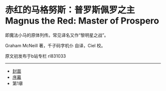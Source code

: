 # 赤红的马格努斯：普罗斯佩罗之主 Magnus the Red: Master of Prospero

即魔法小马的原体列传。常见译名又作“黎明星之战”。

Graham McNeill 著，千子码字机仆 自译，Ciel 校。

原文初发布于b站专栏 rl831033

---

- [封面](Covers.md)
- [序幕](Chpt0.md)
- 第1章
